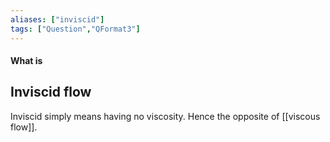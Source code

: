 ```yaml
---
aliases: ["inviscid"]
tags: ["Question","QFormat3"]
---
```


#### What is
## Inviscid flow
Inviscid simply means having no viscosity. Hence the opposite of [[viscous flow]].